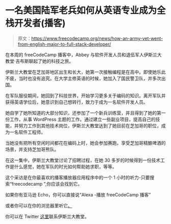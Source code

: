 # 一名美国陆军老兵如何从英语专业成为全栈开发者(播客)

> 原文：<https://www.freecodecamp.org/news/how-an-army-vet-went-from-english-major-to-full-stack-developer/>

在本周的 freeCodeCamp 播客中，Abbey 与软件开发人员和退伍军人伊斯兰大教堂·吉布斯聊起了她的科技之旅。

伊斯兰大教堂在芝加哥地区出生和长大，她第一次接触编程是在高中。即使她乐此不疲，当时也没有追究。在大学主修英语的时候，她加入了国民警卫队，并多次出国。

在军队服役期间，她回到了科技世界，开始学习更多关于编码的知识。离开军队并获得英语学位后，她意识到自己想转行，致力于成为一名软件开发人员。

她自学了她所知道的大部分知识，还参加了一个新兵训练营，并且得到了她的第一份工作，从事 WordPress 主题的工作。通过建立一些副业项目，提高自己的技能，并努力工作到其他技术岗位，伊斯兰大教堂达到了她目前在芝加哥的职位，成为一名软件工程师。

当她没有把所有空闲时间都花在编码上时，她会参加赛跑，享受芝加哥精酿啤酒的场景，并支持芝加哥熊队。

在这一集中，伊斯兰大教堂讨论了招聘过程，在她 30 多岁的时候得到一份技术工作是什么感觉，她在军队的时光如何帮助她求职，等等。

这个采访是在你最喜欢的播客播放器应用程序中的一个 1 小时的听力-只要搜索“freecodecamp ”,你应该会找到它。

如果你有亚马逊 Echo，你可以直接说“Alexa -播放 freeCodeCamp 播客”

或者你可以在你的浏览器里听它[。](http://podcast.freecodecamp.org/ep-75-how-an-army-vet-went-from-english-major-to-full-stack-developer)

你可以在 Twitter [这里](https://twitter.com/JamiGibbs)联系伊斯兰大教堂。